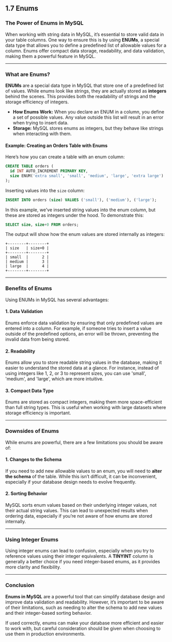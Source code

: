 ## 1.7 Enums

### The Power of Enums in MySQL

When working with string data in MySQL, it’s essential to store valid data in your table columns. One way to ensure this is by using **ENUMs**, a special data type that allows you to define a predefined list of allowable values for a column. Enums offer compact data storage, readability, and data validation, making them a powerful feature in MySQL.

---

### What are Enums?

**ENUMs** are a special data type in MySQL that store one of a predefined list of values. While enums look like strings, they are actually stored as **integers** behind the scenes. This provides both the readability of strings and the storage efficiency of integers.

- **How Enums Work:** When you declare an ENUM in a column, you define a set of possible values. Any value outside this list will result in an error when trying to insert data.
- **Storage:** MySQL stores enums as integers, but they behave like strings when interacting with them.

#### Example: Creating an Orders Table with Enums

Here’s how you can create a table with an enum column:

```sql
CREATE TABLE orders (
  id INT AUTO_INCREMENT PRIMARY KEY,
  size ENUM('extra small', 'small', 'medium', 'large', 'extra large')
);
```

Inserting values into the `size` column:

```sql
INSERT INTO orders (size) VALUES ('small'), ('medium'), ('large');
```

In this example, we've inserted string values into the enum column, but these are stored as integers under the hood. To demonstrate this:

```sql
SELECT size, size+0 FROM orders;
```

The output will show how the enum values are stored internally as integers:

```
+--------+--------+
| size   | size+0 |
+--------+--------+
| small  |      2 |
| medium |      3 |
| large  |      4 |
+--------+--------+
```

---

### Benefits of Enums

Using ENUMs in MySQL has several advantages:

#### 1. Data Validation

Enums enforce data validation by ensuring that only predefined values are entered into a column. For example, if someone tries to insert a value outside of the predefined options, an error will be thrown, preventing the invalid data from being stored.

#### 2. Readability

Enums allow you to store readable string values in the database, making it easier to understand the stored data at a glance. For instance, instead of using integers like 1, 2, or 3 to represent sizes, you can use 'small', 'medium', and 'large', which are more intuitive.

#### 3. Compact Data Type

Enums are stored as compact integers, making them more space-efficient than full string types. This is useful when working with large datasets where storage efficiency is important.

---

### Downsides of Enums

While enums are powerful, there are a few limitations you should be aware of:

#### 1. Changes to the Schema

If you need to add new allowable values to an enum, you will need to **alter the schema** of the table. While this isn’t difficult, it can be inconvenient, especially if your database design needs to evolve frequently.

#### 2. Sorting Behavior

MySQL sorts enum values based on their underlying integer values, not their actual string values. This can lead to unexpected results when ordering data, especially if you’re not aware of how enums are stored internally.

---

### Using Integer Enums

Using integer enums can lead to confusion, especially when you try to reference values using their integer equivalents. A **TINYINT** column is generally a better choice if you need integer-based enums, as it provides more clarity and flexibility.

---

### Conclusion

**Enums in MySQL** are a powerful tool that can simplify database design and improve data validation and readability. However, it’s important to be aware of their limitations, such as needing to alter the schema to add new values and their integer-based sorting behavior.

If used correctly, enums can make your database more efficient and easier to work with, but careful consideration should be given when choosing to use them in production environments.